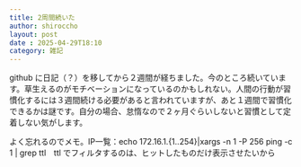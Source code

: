 ```yaml
---
title: 2周間続いた
author: shiroccho
layout: post
date : 2025-04-29T18:10
category: 雑記
---
```

github に日記（？）を移してから２週間が経ちました。今のところ続いています。草生えるのがモチベーションになっているのかもしれない。人間の行動が習慣化するには３週間続ける必要があると言われていますが、あと１週間で習慣化できるかは謎です。自分の場合、怠惰なので２ヶ月ぐらいしないと習慣として定着しない気がします。

よく忘れるのでメモ。IP一覧：echo 172.16.1.{1..254}|xargs -n 1 -P 256 ping -c 1 | grep ttl　ttl でフィルタするのは、ヒットしたものだけ表示させたいから
